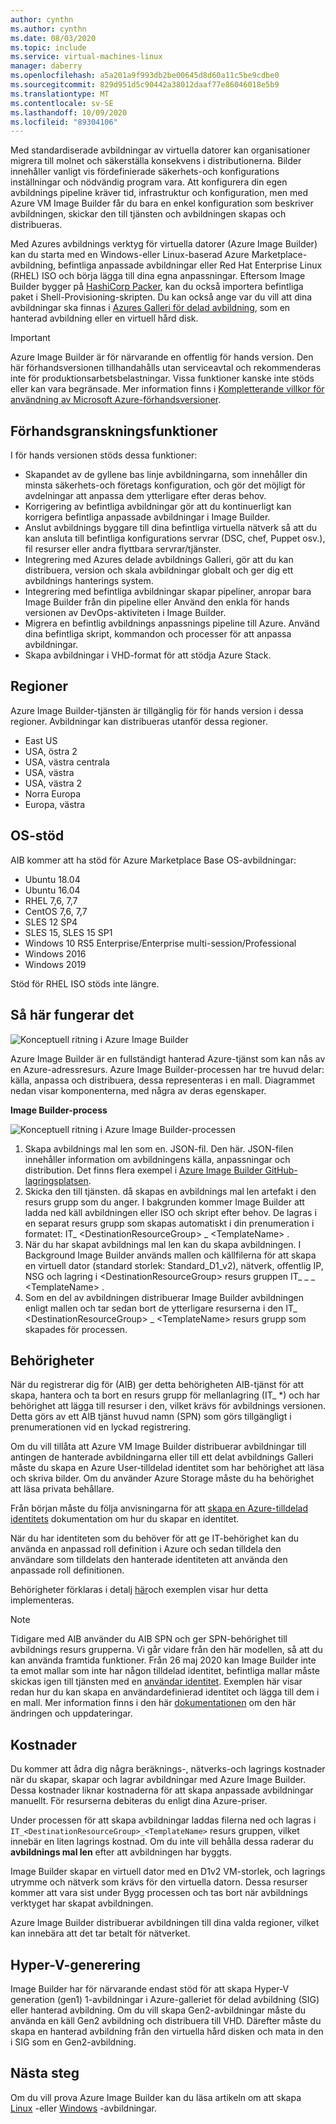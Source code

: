 ```yaml
---
author: cynthn
ms.author: cynthn
ms.date: 08/03/2020
ms.topic: include
ms.service: virtual-machines-linux
manager: daberry
ms.openlocfilehash: a5a201a9f993db2be00645d8d60a11c5be9cdbe0
ms.sourcegitcommit: 829d951d5c90442a38012daaf77e86046018e5b9
ms.translationtype: MT
ms.contentlocale: sv-SE
ms.lasthandoff: 10/09/2020
ms.locfileid: "89304106"
---
```

Med standardiserade avbildningar av virtuella datorer kan organisationer migrera till molnet och säkerställa konsekvens i distributionerna. Bilder innehåller vanligt vis fördefinierade säkerhets-och konfigurations inställningar och nödvändig program vara. Att konfigurera din egen avbildnings pipeline kräver tid, infrastruktur och konfiguration, men med Azure VM Image Builder får du bara en enkel konfiguration som beskriver avbildningen, skickar den till tjänsten och avbildningen skapas och distribueras.
 
Med Azures avbildnings verktyg för virtuella datorer (Azure Image Builder) kan du starta med en Windows-eller Linux-baserad Azure Marketplace-avbildning, befintliga anpassade avbildningar eller Red Hat Enterprise Linux (RHEL) ISO och börja lägga till dina egna anpassningar. Eftersom Image Builder bygger på [HashiCorp Packer](https://packer.io/), kan du också importera befintliga paket i Shell-Provisioning-skripten. Du kan också ange var du vill att dina avbildningar ska finnas i [Azures Galleri för delad avbildning](https://docs.microsoft.com/azure/virtual-machines/windows/shared-image-galleries), som en hanterad avbildning eller en virtuell hård disk.

> [!IMPORTANT]
> Azure Image Builder är för närvarande en offentlig för hands version.
> Den här förhandsversionen tillhandahålls utan serviceavtal och rekommenderas inte för produktionsarbetsbelastningar. Vissa funktioner kanske inte stöds eller kan vara begränsade. Mer information finns i [Kompletterande villkor för användning av Microsoft Azure-förhandsversioner](https://azure.microsoft.com/support/legal/preview-supplemental-terms/).

## <a name="preview-features"></a>Förhandsgranskningsfunktioner

I för hands versionen stöds dessa funktioner:

- Skapandet av de gyllene bas linje avbildningarna, som innehåller din minsta säkerhets-och företags konfiguration, och gör det möjligt för avdelningar att anpassa dem ytterligare efter deras behov.
- Korrigering av befintliga avbildningar gör att du kontinuerligt kan korrigera befintliga anpassade avbildningar i Image Builder.
- Anslut avbildnings byggare till dina befintliga virtuella nätverk så att du kan ansluta till befintliga konfigurations servrar (DSC, chef, Puppet osv.), fil resurser eller andra flyttbara servrar/tjänster.
- Integrering med Azures delade avbildnings Galleri, gör att du kan distribuera, version och skala avbildningar globalt och ger dig ett avbildnings hanterings system.
- Integrering med befintliga avbildningar skapar pipeliner, anropar bara Image Builder från din pipeline eller Använd den enkla för hands versionen av DevOps-aktiviteten i Image Builder.
- Migrera en befintlig avbildnings anpassnings pipeline till Azure. Använd dina befintliga skript, kommandon och processer för att anpassa avbildningar.
- Skapa avbildningar i VHD-format för att stödja Azure Stack.
 

## <a name="regions"></a>Regioner
Azure Image Builder-tjänsten är tillgänglig för för hands version i dessa regioner. Avbildningar kan distribueras utanför dessa regioner.
- East US
- USA, östra 2
- USA, västra centrala
- USA, västra
- USA, västra 2
- Norra Europa
- Europa, västra

## <a name="os-support"></a>OS-stöd
AIB kommer att ha stöd för Azure Marketplace Base OS-avbildningar:
- Ubuntu 18.04
- Ubuntu 16.04
- RHEL 7,6, 7,7
- CentOS 7,6, 7,7
- SLES 12 SP4
- SLES 15, SLES 15 SP1
- Windows 10 RS5 Enterprise/Enterprise multi-session/Professional
- Windows 2016
- Windows 2019

Stöd för RHEL ISO stöds inte längre.

## <a name="how-it-works"></a>Så här fungerar det


![Konceptuell ritning i Azure Image Builder](./media/virtual-machines-image-builder-overview/image-builder.png)

Azure Image Builder är en fullständigt hanterad Azure-tjänst som kan nås av en Azure-adressresurs. Azure Image Builder-processen har tre huvud delar: källa, anpassa och distribuera, dessa representeras i en mall. Diagrammet nedan visar komponenterna, med några av deras egenskaper. 
 


**Image Builder-process** 

![Konceptuell ritning i Azure Image Builder-processen](./media/virtual-machines-image-builder-overview/image-builder-process.png)

1. Skapa avbildnings mal len som en. JSON-fil. Den här. JSON-filen innehåller information om avbildningens källa, anpassningar och distribution. Det finns flera exempel i [Azure Image Builder GitHub-lagringsplatsen](https://github.com/danielsollondon/azvmimagebuilder/tree/master/quickquickstarts).
1. Skicka den till tjänsten. då skapas en avbildnings mal len artefakt i den resurs grupp som du anger. I bakgrunden kommer Image Builder att ladda ned käll avbildningen eller ISO och skript efter behov. De lagras i en separat resurs grupp som skapas automatiskt i din prenumeration i formatet: IT_ \<DestinationResourceGroup> _ \<TemplateName> . 
1. När du har skapat avbildnings mal len kan du skapa avbildningen. I Background Image Builder används mallen och källfilerna för att skapa en virtuell dator (standard storlek: Standard_D1_v2), nätverk, offentlig IP, NSG och lagring i \<DestinationResourceGroup> resurs gruppen IT_ _ _ \<TemplateName> .
1. Som en del av avbildningen distribuerar Image Builder avbildningen enligt mallen och tar sedan bort de ytterligare resurserna i den IT_ \<DestinationResourceGroup> _ \<TemplateName> resurs grupp som skapades för processen.


## <a name="permissions"></a>Behörigheter
När du registrerar dig för (AIB) ger detta behörigheten AIB-tjänst för att skapa, hantera och ta bort en resurs grupp för mellanlagring (IT_ *) och har behörighet att lägga till resurser i den, vilket krävs för avbildnings versionen. Detta görs av ett AIB tjänst huvud namn (SPN) som görs tillgängligt i prenumerationen vid en lyckad registrering.

Om du vill tillåta att Azure VM Image Builder distribuerar avbildningar till antingen de hanterade avbildningarna eller till ett delat avbildnings Galleri måste du skapa en Azure User-tilldelad identitet som har behörighet att läsa och skriva bilder. Om du använder Azure Storage måste du ha behörighet att läsa privata behållare.

Från början måste du följa anvisningarna för att [skapa en Azure-tilldelad identitets](https://docs.microsoft.com/azure/active-directory/managed-identities-azure-resources/how-to-manage-ua-identity-cli) dokumentation om hur du skapar en identitet.

När du har identiteten som du behöver för att ge IT-behörighet kan du använda en anpassad roll definition i Azure och sedan tilldela den användare som tilldelats den hanterade identiteten att använda den anpassade roll definitionen.

Behörigheter förklaras i detalj [här](https://github.com/danielsollondon/azvmimagebuilder/blob/master/aibPermissions.md#azure-vm-image-builder-permissions-explained-and-requirements)och exemplen visar hur detta implementeras.

> [!Note]
> Tidigare med AIB använder du AIB SPN och ger SPN-behörighet till avbildnings resurs grupperna. Vi går vidare från den här modellen, så att du kan använda framtida funktioner. Från 26 maj 2020 kan Image Builder inte ta emot mallar som inte har någon tilldelad identitet, befintliga mallar måste skickas igen till tjänsten med en [användar identitet](https://docs.microsoft.com/azure/virtual-machines/linux/image-builder-json?toc=%2Fazure%2Fvirtual-machines%2Fwindows%2Ftoc.json&bc=%2Fazure%2Fvirtual-machines%2Fwindows%2Fbreadcrumb%2Ftoc.json#identity). Exemplen här visar redan hur du kan skapa en användardefinierad identitet och lägga till dem i en mall. Mer information finns i den här [dokumentationen](https://github.com/danielsollondon/azvmimagebuilder#service-updates-and-latest-release-information) om den här ändringen och uppdateringar.

## <a name="costs"></a>Kostnader
Du kommer att ådra dig några beräknings-, nätverks-och lagrings kostnader när du skapar, skapar och lagrar avbildningar med Azure Image Builder. Dessa kostnader liknar kostnaderna för att skapa anpassade avbildningar manuellt. För resurserna debiteras du enligt dina Azure-priser. 

Under processen för att skapa avbildningar laddas filerna ned och lagras i `IT_<DestinationResourceGroup>_<TemplateName>` resurs gruppen, vilket innebär en liten lagrings kostnad. Om du inte vill behålla dessa raderar du **avbildnings mal len** efter att avbildningen har byggts.
 
Image Builder skapar en virtuell dator med en D1v2 VM-storlek, och lagrings utrymme och nätverk som krävs för den virtuella datorn. Dessa resurser kommer att vara sist under Bygg processen och tas bort när avbildnings verktyget har skapat avbildningen. 
 
Azure Image Builder distribuerar avbildningen till dina valda regioner, vilket kan innebära att det tar betalt för nätverket.

## <a name="hyper-v-generation"></a>Hyper-V-generering
Image Builder har för närvarande endast stöd för att skapa Hyper-V generation (gen1) 1-avbildningar i Azure-galleriet för delad avbildning (SIG) eller hanterad avbildning. Om du vill skapa Gen2-avbildningar måste du använda en käll Gen2 avbildning och distribuera till VHD. Därefter måste du skapa en hanterad avbildning från den virtuella hård disken och mata in den i SIG som en Gen2-avbildning.
 
## <a name="next-steps"></a>Nästa steg 
 
Om du vill prova Azure Image Builder kan du läsa artikeln om att skapa [Linux](../articles/virtual-machines/linux/image-builder.md) -eller [Windows](../articles/virtual-machines/windows/image-builder.md) -avbildningar.
 
